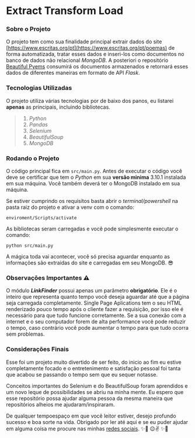 # Extract Transform Load

### Sobre o Projeto
O projeto tem como sua finalidade principal extrair dados do site [https://www.escritas.org/pt](https://www.escritas.org/pt/poemas) de forma automatizada, tratar esses dados e inseri-los como documentos no banco de dados não relacional *MongoDB*. A posteriori o repositório [Beautiful Pyems](https://github.com/RodrigoSiliunas/beautiful-pyems) consumirá os documentos armazenados e retornará esses dados de diferentes maneiras em formato de API *Flask*.

### Tecnologias Utilizadas
O projeto utiliza várias tecnologias por de baixo dos panos, eu listarei **apenas** as principais, incluindo bibliotecas.

> 1. *Python*
> 2. *Pandas*
> 3. *Selenium*
> 4. *BeautifulSoup*
> 5. *MongoDB*


### Rodando o Projeto
O código principal fica em `src/main.py`. Antes de executar o código você deve se certificar que tem o *Python* em sua **versão minima** 3.10.1 instalada em sua máquina. Você também deverá ter o MongoDB instalado em sua máquina.

Se estiver cumprindo os requisitos basta abrir o *terminal/powershell* na pasta raiz do projeto e ativar a venv com o comando:

    enviroment/Scripts/activate

As bibliotecas seram carregadas e você pode simplesmente executar o comando:

    python src/main.py

A mágica toda vai acontecer, você só precisa aguardar enquanto as informações são extraidas do site e carregadas em seu MongoDB. 😎
<br>
### Observações Importantes ⚠️

O módulo ***LinkFinder*** possui apenas um parâmetro **obrigatório**. Ele é o inteiro que representa quanto tempo você deseja aguardar até que a página seja carregada completamente. Single Page Aplications tem o seu HTML renderizado pouco tempo após o cliente fazer a requisição, por isso ele é necessário para que tudo funcione corretamente. Se a sua conexão com a internet e o seu computador forem de alta performance você pode reduzir o tempo, caso contrário você pode aumentar o tempo para que tudo ocorra sem problemas.

### Considerações Finais
Esse foi um projeto muito divertido de ser feito, do inicio ao fim eu estive completamente focado e o entretenimento e satisfação pessoal foi tanta que acabou se passando o tempo sem que eu sequer notasse.

Conceitos importantes do Selenium e do BeautifulSoup foram aprendidos e um novo leque de possibilidades se abriu na minha mente. Eu espero que esse repositório possa ajudar alguma pessoa da mesma maneira que repositórios alheios me ajudaram/inspiraram.

De qualquer tempoespaço em que você leitor estiver, desejo profundo sucesso e boa sorte na vida. Obrigado por ler até aqui e se eu puder ajudar em alguma coisa me procure nas minhas [redes sociais](https://www.instagram.com/rosiliunas/). ✨🎉  😉✌  ✨🎉
